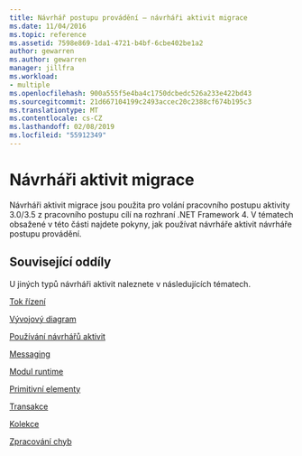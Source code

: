 ```yaml
---
title: Návrhář postupu provádění – návrháři aktivit migrace
ms.date: 11/04/2016
ms.topic: reference
ms.assetid: 7598e869-1da1-4721-b4bf-6cbe402be1a2
author: gewarren
ms.author: gewarren
manager: jillfra
ms.workload:
- multiple
ms.openlocfilehash: 900a555f5e4ba4c1750dcbedc526a233e422bd43
ms.sourcegitcommit: 21d667104199c2493accec20c2388cf674b195c3
ms.translationtype: MT
ms.contentlocale: cs-CZ
ms.lasthandoff: 02/08/2019
ms.locfileid: "55912349"
---
```

# <a name="migration-activity-designers"></a>Návrháři aktivit migrace

Návrháři aktivit migrace jsou použita pro volání pracovního postupu aktivity 3.0/3.5 z pracovního postupu cílí na rozhraní .NET Framework 4. V tématech obsažené v této části najdete pokyny, jak používat návrháře aktivit návrháře postupu provádění.

## <a name="related-sections"></a>Související oddíly
 U jiných typů návrháři aktivit naleznete v následujících tématech.

 [Tok řízení](../workflow-designer/control-flow-activity-designers.md)

 [Vývojový diagram](../workflow-designer/flowchart-activity-designers.md)

 [Používání návrhářů aktivit](../workflow-designer/using-the-activity-designers.md)

 [Messaging](../workflow-designer/messaging-activity-designers.md)

 [Modul runtime](../workflow-designer/runtime-activity-designers.md)

 [Primitivní elementy](../workflow-designer/primitives-activity-designers.md)

 [Transakce](../workflow-designer/transaction-activity-designers.md)

 [Kolekce](../workflow-designer/collection-activity-designers.md)

 [Zpracování chyb](../workflow-designer/error-handling-activity-designers.md)